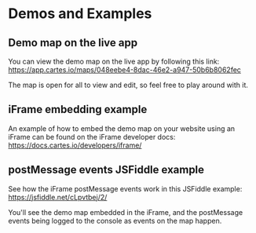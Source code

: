 # Demos and Examples

## Demo map on the live app

You can view the demo map on the live app by following this link:
https://app.cartes.io/maps/048eebe4-8dac-46e2-a947-50b6b8062fec

The map is open for all to view and edit, so feel free to play around with it.

## iFrame embedding example

An example of how to embed the demo map on your website using an iFrame can be found on the iFrame developer docs:
https://docs.cartes.io/developers/iframe/

## postMessage events JSFiddle example

See how the iFrame postMessage events work in this JSFiddle example:
https://jsfiddle.net/cLpvtbej/2/

You'll see the demo map embedded in the iFrame, and the postMessage events being logged to the console as events on the map happen.